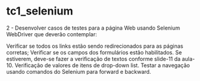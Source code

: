 # tc1_selenium

2 - Desenvolver casos de testes para a página Web usando Selenium WebDriver que deverão contemplar:

Verificar se todos os links estão sendo redirecionados para as páginas corretas;
Verificar se os campos dos formulários estão habilitados. Se estiverem, deve-se fazer a verificação de textos conforme slide-11 da aula-10.
Verificação de valores de itens de drop-down list.
Testar a navegação usando comandos do Selenium para forward e backward.
